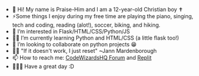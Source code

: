 - 👋 Hi! My name is Praise-Him and I am a 12-year-old Christian boy ✝
- ⚡Some things I enjoy during my free time are playing the piano, singing, tech and coding, reading (alot!), soccer, biking, and hiking.
- 👀 I’m interested in Flask/HTML/CSS/Python/JS
- 👨‍💻 I’m currently learning Python and HTML/CSS (a little flask too!)
- 💞️ I’m looking to collaborate on python projects 😁
- 💭🌟 "If it doesn't work, I just reset" ~Jann Mardenborough
- 📫 How to reach me: [CodeWizardsHQ Forum](https://forum.codewizardshq.com/u/praisehimz/summary) and [Replit](https://replit.com/@muskbot)
- 🙋🏽‍♂️ Have a great day :D
